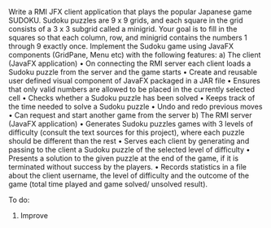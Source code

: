 Write a RMI JFX client application that plays the popular Japanese game SUDOKU. Sudoku puzzles are 9 x 9 grids, and each square in the grid consists of a 3 x 3 subgrid called a minigrid. Your goal is to fill in the squares so that each column, row, and minigrid contains the numbers 1 through 9 exactly once.
Implement the Sudoku game using JavaFX components (GridPane, Menu etc) with the following features:
a) The client (JavaFX application)
• On connecting the RMI server each client loads a Sudoku puzzle from the server and the game starts • Create and reusable user defined visual component of JavaFX packaged in a JAR file • Ensures that only valid numbers are allowed to be placed in the currently selected cell • Checks whether a Sudoku puzzle has been solved • Keeps track of the time needed to solve a Sudoku puzzle • Undo and redo previous moves • Can request and start another game from the server
b) The RMI server (JavaFX application)
• Generates Sudoku puzzles games with 3 levels of difficulty (consult the text sources for this project), where each puzzle should be different than the rest
• Serves each client by generating and passing to the client a Sudoku puzzle of the selected level of difficulty
• Presents a solution to the given puzzle at the end of the game, if it is terminated without success by the players.
• Records statistics in a file about the client username, the level of difficulty and the outcome of the game (total time played and game solved/ unsolved result).

To do:
1. Improve
